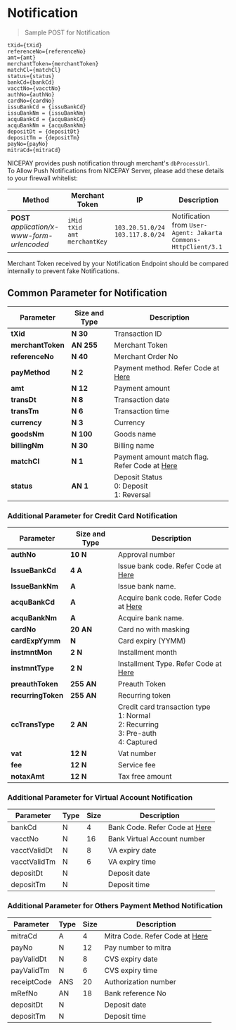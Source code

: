 
# Notification

> Sample POST for Notification

```
tXid={tXid}  
referenceNo={referenceNo}  
amt={amt}  
merchantToken={merchantToken}  
matchCl={matchCl}
status={status}
bankCd={bankCd}
vacctNo={vacctNo}
authNo={authNo}
cardNo={cardNo}
issuBankCd = {issuBankCd}
issuBankNm = {issuBankNm}
acquBankCd = {acquBankCd}
acquBankNm = {acquBankNm}
depositDt = {depositDt}
depositTm = {depositTm}
payNo={payNo}
mitraCd={mitraCd}
```

NICEPAY provides push notification through merchant's `dbProcessUrl`.<br>
To Allow Push Notifications from NICEPAY Server, please add these details to your firewall whitelist:

| **Method** | Merchant Token | IP | Description |
| --- | --- | --- | --- |
| **POST** *application/x-www-form-urlencoded* | `iMid`<br>`tXid`<br>`amt`<br>`merchantKey` | `103.20.51.0/24` <br> `103.117.8.0/24` | Notification from `User-Agent: Jakarta Commons-HttpClient/3.1` |

<aside class="notice">
Merchant Token received by your Notification Endpoint should be compared internally to prevent fake Notifications.
</aside>

## Common Parameter for Notification

| **Parameter**    		   | **Size and Type** | Description																		    |
|--------------------------| ----------------- | ---------------------------------------------------------------------------------------|
| **tXid**         		   | **N**  **30**     | Transaction ID																			|
| **merchantToken**		   | **AN** **255**    | Merchant Token																			|
| **referenceNo**  		   | **N**  **40**     | Merchant Order No																		|
| **payMethod**    		   | **N**  **2**      | Payment method. Refer Code at [Here](#payment-method)									|
| **amt**          		   | **N**  **12**     | Payment amount																			|
| **transDt**      		   | **N**  **8**      | Transaction date																		|
| **transTm**      		   | **N**  **6**      | Transaction time																		|
| **currency**     		   | **N**  **3**      | Currency																			    |
| **goodsNm**      		   | **N**  **100**    | Goods name																				|
| **billingNm**    		   | **N**  **30**     | Billing name																			|
| **matchCl**      		   | **N**  **1**      | Payment amount match flag. Refer Code at [Here](#notification-match-amount-indicator)	|
| **status**       		   | **AN** **1**      | Deposit Status<br>0: Deposit<br>1: Reversal										    |

### Additional Parameter for Credit Card Notification

| **Parameter**    			| **Size and Type** | Description																			   |
|---------------------------| ------------------| -----------------------------------------------------------------------------------------|
| **authNo**         		| **10**  **N**     | Approval number																		   |
| **IssueBankCd**    		| **4**   **A**     | Issue bank code. Refer Code at [Here](#bank-code)										   |
| **IssueBankNm**    		|    	  **A**     | Issue bank name. 																		   |
| **acquBankCd**     		|     	  **A**     | Acquire bank code. Refer Code at [Here](#bank-code)									   |
| **acquBankNm**     		|    	  **A**     | Acquire bank name.																	   |
| **cardNo**         		| **20**  **AN**    | Card no with masking																	   |
| **cardExpYymm**    		|     	  **N**     | Card expiry (YYMM)																	   |
| **instmntMon**     		| **2**   **N**     | Installment month																		   |
| **instmntType**    		| **2**   **N**     | Installment Type. Refer Code at [Here](#installment-type)							       |
| **preauthToken**   		| **255** **AN**    | Preauth Token																			   |
| **recurringToken** 		| **255** **AN**    | Recurring token 																		   |
| **ccTransType**    		| **2**   **AN**    | Credit card transaction type<br>1: Normal<br>2: Recurring<br>3: Pre-auth<br>4: Captured  |
| **vat**            		| **12**  **N**     | Vat number																			   |
| **fee**            		| **12**  **N**     | Service fee																			   | 
| **notaxAmt**       		| **12**  **N**     | Tax free amount																		   |
 
### Additional Parameter for Virtual Account Notification

Parameter | Type | Size | Description
---------- | ---------- | ---------- | ----------
bankCd  | N | 4 | Bank Code. Refer Code at [Here](#bank-code)
vacctNo | N | 16 | Bank Virtual Account number
vacctValidDt  | N | 8 | VA expiry date
vacctValidTm | N | 6 | VA expiry time
depositDt | N | &nbsp; | Deposit date
depositTm | N | &nbsp; | Deposit time

### Additional Parameter for Others Payment Method Notification

Parameter | Type | Size | Description
---------- | ---------- | ---------- | ----------
mitraCd | A | 4 |  Mitra Code. Refer Code at [Here](#mitra-code)
payNo | N | 12 | Pay number to mitra
payValidDt | N | 8 | CVS expiry date
payValidTm | N | 6 | CVS expiry time
receiptCode | ANS | 20 | Authorization number
mRefNo | AN | 18 | Bank reference No
depositDt | N | &nbsp; | Deposit date
depositTm | N | &nbsp; | Deposit time
